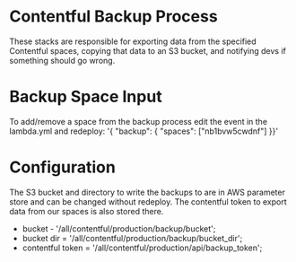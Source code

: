 # Contentful Backup Process
These stacks are responsible for exporting data from the specified Contentful spaces, copying that data to an S3 bucket, and notifying devs if something should go wrong.

# Backup Space Input
To add/remove a space from the backup process edit the event in the lambda.yml and redeploy:
'{ "backup": { "spaces": ["nb1bvw5cwdnf"] }}'

# Configuration
The S3 bucket and directory to write the backups to are in AWS parameter store and can be changed without redeploy.
The contentful token to export data from our spaces is also stored there.
  * bucket - '/all/contentful/production/backup/bucket';
  * bucket dir = '/all/contentful/production/backup/bucket_dir';
  * contentful token = '/all/contentful/production/api/backup_token';